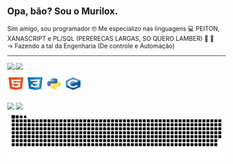 ## Opa, bão? Sou o Murilox.

<div>
  Sim amigo, sou programador 🤓 Me especializo nas linguagens 💻 PEITON, XANASCRIPT e PL/SQL (PERERECAS LARGAS, SO QUERO LAMBER) 🥵 🥴
</div>

<div>
  -> Fazendo a tal da Engenharia (De controle e Automação)
</div>

---

<a href="https://github.com/Muriloxox/github-readme-stats">
  <img height=150 align="center" src="https://github-readme-stats.vercel.app/api?username=Muriloxox&theme=calm" />
</a>
<a href="https://github.com/Muriloxox/convoychat">
  <img height=150 align="center" src="https://github-readme-stats.vercel.app/api/top-langs?username=Muriloxox&layout=compact&langs_count=8&card_width=180&theme=calm" />
</a>

<div style="display: inline_block"><br>
  <img align="center" alt="Rafa-HTML" height="30" width="40" src="https://raw.githubusercontent.com/devicons/devicon/master/icons/html5/html5-original.svg">
  <img align="center" alt="Rafa-CSS" height="30" width="40" src="https://raw.githubusercontent.com/devicons/devicon/master/icons/css3/css3-original.svg">
  <img align="center" alt="Rafa-Python" height="30" width="40" src="https://raw.githubusercontent.com/devicons/devicon/master/icons/python/python-original.svg">
  <img align="center" alt="Rafa-Csharp" height="30" width="40" src="https://raw.githubusercontent.com/devicons/devicon/master/icons/c/c-original.svg">
</div>
  
  ##
 
<div> 
  <a href="https://www.instagram.com/murilo_quartz/" target="_blank"><img src="https://img.shields.io/badge/-Instagram-%23E4405F?style=for-the-badge&logo=instagram&logoColor=white" target="_blank"></a>
  <a href = "murilox.quartz@gmail.com"><img src="https://img.shields.io/badge/-Gmail-%23333?style=for-the-badge&logo=gmail&logoColor=white" target="_blank"></a>
</div>

<picture>
  <source media="(prefers-color-scheme: dark)" srcset="https://raw.githubusercontent.com/Muriloxox/Muriloxox/output/github-contribution-grid-snake-dark.svg">
  <source media="(prefers-color-scheme: light)" srcset="https://raw.githubusercontent.com/Muriloxox/Muriloxox/output/github-contribution-grid-snake.svg">
  <img alt="github contribution grid snake animation" src="https://raw.githubusercontent.com/Muriloxox/Muriloxox/output/github-contribution-grid-snake.svg">
</picture>
